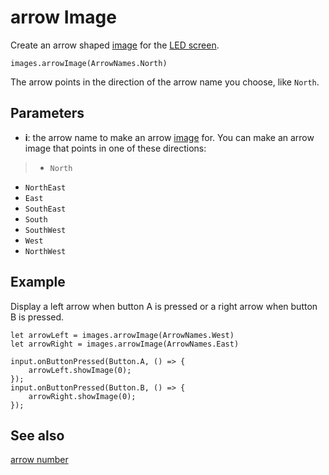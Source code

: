 # arrow Image

Create an arrow shaped [image](/reference/images/image) for the [LED screen](/device/screen).

```sig
images.arrowImage(ArrowNames.North)
```

The arrow points in the direction of the arrow name you choose, like `North`.

## Parameters

* **i**: the arrow name to make an arrow [image](/reference/images/image) for. You can make an arrow image that points in one of these directions:

>* `North`
* `NorthEast`
* `East`
* `SouthEast`
* `South`
* `SouthWest`
* `West`
* `NorthWest`

## Example

Display a left arrow when button A is pressed or a right arrow when button B is pressed.

```blocks
let arrowLeft = images.arrowImage(ArrowNames.West)
let arrowRight = images.arrowImage(ArrowNames.East)

input.onButtonPressed(Button.A, () => {
    arrowLeft.showImage(0);
});
input.onButtonPressed(Button.B, () => {
    arrowRight.showImage(0);
});
```
## See also

[arrow number](/reference/images/arrow-number)
